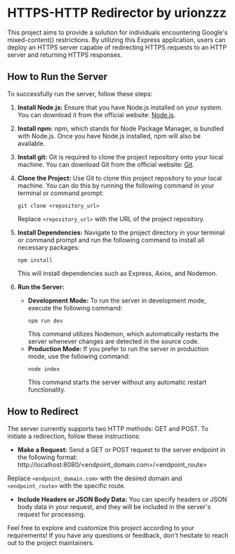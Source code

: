 # HTTPS-HTTP Redirector by urionzzz

This project aims to provide a solution for individuals encountering Google's mixed-content() restrictions. By utilizing this Express application, users can deploy an HTTPS server capable of redirecting HTTPS requests to an HTTP server and returning HTTPS responses.

## How to Run the Server

To successfully run the server, follow these steps:

1. **Install Node.js:** Ensure that you have Node.js installed on your system. You can download it from the official website: [Node.js](https://nodejs.org/).

2. **Install npm:** npm, which stands for Node Package Manager, is bundled with Node.js. Once you have Node.js installed, npm will also be available.

3. **Install git:** Git is required to clone the project repository onto your local machine. You can download Git from the official website: [Git](https://git-scm.com/).

4. **Clone the Project:** Use Git to clone this project repository to your local machine. You can do this by running the following command in your terminal or command prompt:

   ```
   git clone <repository_url>
   ```

   Replace `<repository_url>` with the URL of the project repository.

5. **Install Dependencies:** Navigate to the project directory in your terminal or command prompt and run the following command to install all necessary packages:

   ```
   npm install
   ```

   This will install dependencies such as Express, Axios, and Nodemon.

6. **Run the Server:**
   - **Development Mode:** To run the server in development mode, execute the following command:
     ```
     npm run dev
     ```
     This command utilizes Nodemon, which automatically restarts the server whenever changes are detected in the source code.
   - **Production Mode:** If you prefer to run the server in production mode, use the following command:
     ```
     node index
     ```
     This command starts the server without any automatic restart functionality.

## How to Redirect

The server currently supports two HTTP methods: GET and POST. To initiate a redirection, follow these instructions:

- **Make a Request:** Send a GET or POST request to the server endpoint in the following format: http://localhost:8080/<endpoint_domain.com>/<endpoint_route>

Replace `<endpoint_domain.com>` with the desired domain and `<endpoint_route>` with the specific route.

- **Include Headers or JSON Body Data:** You can specify headers or JSON body data in your request, and they will be included in the server's request for processing.

Feel free to explore and customize this project according to your requirements! If you have any questions or feedback, don't hesitate to reach out to the project maintainers.
